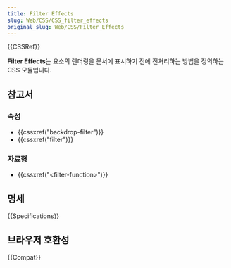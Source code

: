 ```yaml
---
title: Filter Effects
slug: Web/CSS/CSS_filter_effects
original_slug: Web/CSS/Filter_Effects
---
```


{{CSSRef}}

**Filter Effects**는 요소의 렌더링을 문서에 표시하기 전에 전처리하는 방법을 정의하는 CSS 모듈입니다.

## 참고서

### 속성

- {{cssxref("backdrop-filter")}}
- {{cssxref("filter")}}

### 자료형

- {{cssxref("&lt;filter-function&gt;")}}

## 명세

{{Specifications}}

## 브라우저 호환성

{{Compat}}
